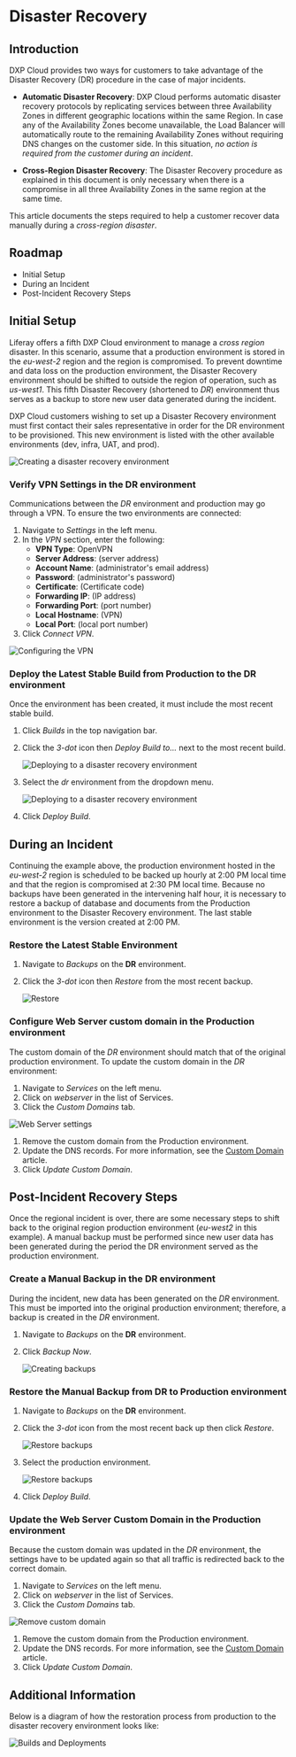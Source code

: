# Disaster Recovery

## Introduction

DXP Cloud provides two ways for customers to take advantage of the Disaster Recovery (DR) procedure in the case of major incidents.

* **Automatic Disaster Recovery**: DXP Cloud performs automatic disaster recovery protocols by replicating services between three Availability Zones in different geographic locations within the same Region. In case any of the Availability Zones become unavailable, the Load Balancer will automatically route to the remaining Availability Zones without requiring DNS changes on the customer side. In this situation, _no action is required from the customer during an incident_.

* **Cross-Region Disaster Recovery**: The Disaster Recovery procedure as explained in this document is only necessary when there is a compromise in all three Availability Zones in the same region at the same time.

This article documents the steps required to help a customer recover data manually during a _cross-region disaster_.

## Roadmap

* Initial Setup
* During an Incident
* Post-Incident Recovery Steps

## Initial Setup

Liferay offers a fifth DXP Cloud environment to manage a _cross region_ disaster. In this scenario, assume that a production environment is stored in the *eu-west-2* region and the region is compromised. To prevent downtime and data loss on the production environment, the Disaster Recovery environment should be shifted to outside the region of operation, such as *us-west1*. This fifth Disaster Recovery (shortened to *DR*) environment thus serves as a backup to store new user data generated during the incident.

DXP Cloud customers wishing to set up a Disaster Recovery environment must first contact their sales representative in order for the DR environment to be provisioned. This new environment is listed with the other available environments (dev, infra, UAT, and prod).

![Creating a disaster recovery environment](./disaster-recovery/images/01.png)

### Verify VPN Settings in the DR environment

Communications between the *DR* environment and production may go through a VPN. To ensure the two environments are connected:

1. Navigate to _Settings_ in the left menu.
1. In the _VPN_ section, enter the following:
    * **VPN Type**: OpenVPN
    * **Server Address**: (server address)
    * **Account Name**: (administrator's email address)
    * **Password**: (administrator's password)
    * **Certificate**: (Certificate code)
    * **Forwarding IP**: (IP address)
    * **Forwarding Port**: (port number)
    * **Local Hostname**: (VPN)
    * **Local Port**: (local port number)
1. Click _Connect VPN_.

![Configuring the VPN](./disaster-recovery/images/02.png)

### Deploy the Latest Stable Build from Production to the DR environment

Once the environment has been created, it must include the most recent stable build.

1. Click _Builds_ in the top navigation bar.
1. Click the _3-dot_ icon then _Deploy Build to..._ next to the most recent build.

    ![Deploying to a disaster recovery environment](./disaster-recovery/images/03.png)

1. Select the _dr_ environment from the dropdown menu.

    ![Deploying to a disaster recovery environment](./disaster-recovery/images/04.png)

1. Click _Deploy Build_.

## During an Incident

Continuing the example above, the production environment hosted in the *eu-west-2* region is scheduled to be backed up hourly at 2:00 PM local time and that the region is compromised at 2:30 PM local time. Because no backups have been generated in the intervening half hour, it is necessary to restore a backup of database and documents from the Production environment to the Disaster Recovery environment. The last stable environment is the version created at 2:00 PM.

### Restore the Latest Stable Environment

1. Navigate to _Backups_ on the **DR** environment.
1. Click the _3-dot_ icon then _Restore_ from the most recent backup.

   ![Restore](./disaster-recovery/images/05.png)

### Configure Web Server custom domain in the Production environment

The custom domain of the *DR* environment should match that of the original production environment. To update the custom domain in the *DR* environment:

1. Navigate to _Services_ on the left menu.
1. Click on _webserver_ in the list of Services.
1. Click the _Custom Domains_ tab.

![Web Server settings](./disaster-recovery/images/07.png)

1. Remove the custom domain from the Production environment.
1. Update the DNS records. For more information, see the [Custom Domain](https://help.liferay.com/hc/en-us/articles/360032856292) article.
1. Click _Update Custom Domain_.

## Post-Incident Recovery Steps

Once the regional incident is over, there are some necessary steps to shift back to the original region production environment (*eu-west2* in this example). A manual backup must be performed since new user data has been generated during the period the DR environment served as the production environment.

### Create a Manual Backup in the DR environment

During the incident, new data has been generated on the *DR* environment. This must be imported into the original production environment; therefore, a backup is created in the *DR* environment.

1. Navigate to _Backups_ on the **DR** environment.
1. Click _Backup Now_.

    ![Creating backups](./disaster-recovery/images/08.png)

### Restore the Manual Backup from DR to Production environment

1. Navigate to _Backups_ on the **DR** environment.
1. Click the _3-dot_ icon from the most recent back up then click _Restore_.

    ![Restore backups](./disaster-recovery/images/09.png)

1. Select the production environment.

    ![Restore backups](./disaster-recovery/images/10.png)

1. Click _Deploy Build_.

### Update the Web Server Custom Domain in the Production environment

Because the custom domain was updated in the *DR* environment, the settings have to be updated again so that all traffic is redirected back to the correct domain.

1. Navigate to _Services_ on the left menu.
1. Click on _webserver_ in the list of Services.
1. Click the _Custom Domains_ tab.

![Remove custom domain](./disaster-recovery/images/11.png)

1. Remove the custom domain from the Production environment.
1. Update the DNS records. For more information, see the [Custom Domain](https://help.liferay.com/hc/en-us/articles/360032856292) article.
1. Click _Update Custom Domain_.

## Additional Information

Below is a diagram of how the restoration process from production to the disaster recovery environment looks like:

![Builds and Deployments](./disaster-recovery/images/12.png)

